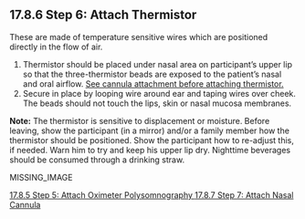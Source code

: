 ## 17.8.6 Step 6: Attach Thermistor

These are made of temperature sensitive wires which are positioned directly in the flow of air.

1. Thermistor should be placed under nasal area on participant’s upper lip so that the three-thermistor beads are exposed to the patient’s nasal and oral airflow. <u>See cannula attachment before attaching thermistor.</u>
2. Secure in place by looping wire around ear and taping wires over cheek.  The beads should not touch the lips, skin or nasal mucosa membranes.

<div class="bs-callout bs-callout-info">
  <p>
    <strong>Note:</strong>
    The thermistor is sensitive to displacement or moisture. Before leaving, show the participant (in a mirror) and/or a family member how the thermistor should be positioned. Show the participant how to re-adjust this, if needed.  Warn him to try and keep his upper lip dry.  Nighttime beverages should be consumed through a drinking straw.
  </p>
</div>

MISSING_IMAGE


<div class="center">
<div class="btn-group">
  <a href=":pages_path:/manuals/polysomnography/17-08-05-step5.md" class="btn btn-default">
    <span class="glyphicon glyphicon-chevron-left"></span>
    17.8.5 Step 5: Attach Oximeter
  </a>

  <a href=":pages_path:/manuals/polysomnography" class="btn btn-default">
    <span class="glyphicon glyphicon-chevron-up"></span>
    Polysomnography
  </a>

  <a href=":pages_path:/manuals/polysomnography/17-08-07-step7.md" class="btn btn-success">
    17.8.7 Step 7: Attach Nasal Cannula
    <span class="glyphicon glyphicon-chevron-right"></span>
  </a>
</div>
</div>
